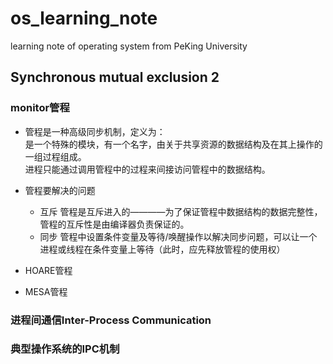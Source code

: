 # os_learning_note
learning note of operating system from PeKing University
## Synchronous mutual exclusion 2
### monitor管程
* 管程是一种高级同步机制，定义为：<br>
是一个特殊的模块，有一个名字，由关于共享资源的数据结构及在其上操作的一组过程组成。<br>
进程只能通过调用管程中的过程来间接访问管程中的数据结构。
* 管程要解决的问题
    - 互斥
        管程是互斥进入的————为了保证管程中数据结构的数据完整性，管程的互斥性是由编译器负责保证的。<br>
    - 同步
        管程中设置条件变量及等待/唤醒操作以解决同步问题，可以让一个进程或线程在条件变量上等待（此时，应先释放管程的使用权）<br>
* HOARE管程

* MESA管程
### 进程间通信Inter-Process Communication
### 典型操作系统的IPC机制